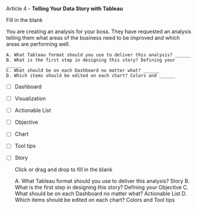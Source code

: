 Article 4 - **Telling Your Data Story with Tableau**

Fill in the blank

You are creating an analysis for your boss. They have requested an analysis telling them what areas of the business need to be improved and which areas are performing well.

    A. What Tableau format should you use to deliver this analysis? ______
    B. What is the first step in designing this story? Defining your ______
    C. What should be on each Dashboard no matter what? ______
    D. Which items should be edited on each chart? Colors and ______

- [ ]   Dashboard
- [ ]   Visualization
- [ ]   Actionable List
- [ ]   Objective
- [ ]   Chart
- [ ]   Tool tips
- [ ]   Story

    Click or drag and drop to fill in the blank

    A. What Tableau format should you use to deliver this analysis? Story
    B. What is the first step in designing this story? Defining your Objective
    C. What should be on each Dashboard no matter what? Actionable List
    D. Which items should be edited on each chart? Colors and Tool tips
